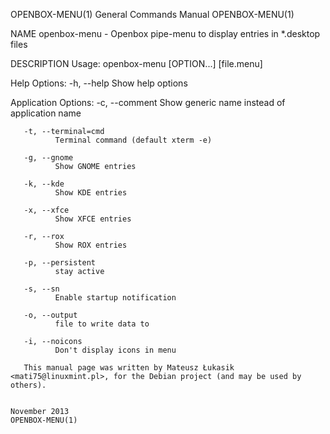 OPENBOX-MENU(1)                                               General Commands Manual                                              OPENBOX-MENU(1)

NAME
       openbox-menu - Openbox pipe-menu to display entries in *.desktop files

DESCRIPTION
   Usage:
       openbox-menu [OPTION...] [file.menu]

   Help Options:
       -h, --help
              Show help options

   Application Options:
       -c, --comment
              Show generic name instead of application name

       -t, --terminal=cmd
              Terminal command (default xterm -e)

       -g, --gnome
              Show GNOME entries

       -k, --kde
              Show KDE entries

       -x, --xfce
              Show XFCE entries

       -r, --rox
              Show ROX entries

       -p, --persistent
              stay active

       -s, --sn
              Enable startup notification

       -o, --output
              file to write data to

       -i, --noicons
              Don't display icons in menu

       This manual page was written by Mateusz Łukasik <mati75@linuxmint.pl>, for the Debian project (and may be used by others).

                                                                   November 2013                                                   OPENBOX-MENU(1)
